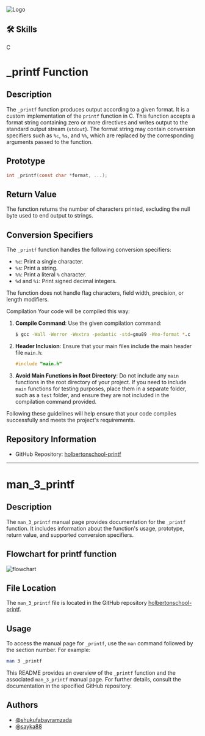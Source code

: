 
![Logo](https://th.bing.com/th/id/R.e6315794f2dc2173ec197613148adf7a?rik=SKLQDysNVXBrog&riu=http%3a%2f%2fwww.automationminds.com%2fwp-content%2fuploads%2f2016%2f03%2fC-SLIDER.jpg&ehk=ZZ6lL7mtsfdZ%2bxUWfEkzGxayTv6UJpydsa7CQmJRxyA%3d&risl=&pid=ImgRaw&r=0)


## 🛠 Skills
C

# _printf Function

## Description

The `_printf` function produces output according to a given format. It is a custom implementation of the `printf` function in C. This function accepts a format string containing zero or more directives and writes output to the standard output stream (`stdout`). The format string may contain conversion specifiers such as `%c`, `%s`, and `%%`, which are replaced by the corresponding arguments passed to the function.

## Prototype

```c
int _printf(const char *format, ...);
```

## Return Value

The function returns the number of characters printed, excluding the null byte used to end output to strings.

## Conversion Specifiers

The `_printf` function handles the following conversion specifiers:

- `%c`: Print a single character.
- `%s`: Print a string.
- `%%`: Print a literal `%` character.
- `%d` and `%i`: Print signed decimal integers.

The function does not handle flag characters, field width, precision, or length modifiers.

Compilation
Your code will be compiled this way:

1. **Compile Command**: Use the given compilation command:
   ```bash
   $ gcc -Wall -Werror -Wextra -pedantic -std=gnu89 -Wno-format *.c
   ```

2. **Header Inclusion**: Ensure that your main files include the main header file `main.h`:
   ```c
   #include "main.h"
   ```

3. **Avoid Main Functions in Root Directory**: Do not include any `main` functions in the root directory of your project. If you need to include `main` functions for testing purposes, place them in a separate folder, such as a `test` folder, and ensure they are not included in the compilation command provided.

Following these guidelines will help ensure that your code compiles successfully and meets the project's requirements.

## Repository Information

- GitHub Repository: [holbertonschool-printf](https://github.com/shukufabayramzada/holbertonschool-printf)

---

# man_3_printf

## Description

The `man_3_printf` manual page provides documentation for the `_printf` function. It includes information about the function's usage, prototype, return value, and supported conversion specifiers.
## Flowchart for printf function

![flowchart](https://viewer.diagrams.net/?tags=%7B%7D&highlight=0000ff&edit=_blank&layers=1&nav=1&title=Copy%20of%20printf%20flowchart.drawio.png#R5V1bd5s4EP4t%2B%2BCzyUN8EEJcHuMk7XY3222TXrZPPRhkmxYbL8aJ3V%2B%2F4iIDkmzLMWBM8uAYIUBo5vtmNDPgHryZrt6G9nzyd%2BBiv6cq7qoHb3uqapoK%2BYwb1mmDaip62jIOPTdtA3nDo%2FcLZ43ZgeOl5%2BJFqWMUBH7kzcuNTjCbYScqtdlhGDyXu40Cv3zVuT3GXMOjY%2Ft861fPjSbZfalG3v4H9sYTemWgW%2BmeqU07Z3eymNhu8Fxognc9eBMGQZR%2Bm65usB9PHp2Xr%2B%2FWX%2F37n%2FrbPz8u%2FrM%2FD%2F769P7LVXqyN4ccsrmFEM%2BiF596YBgfTf8Neogefjz9Ap%2Fxl2%2FoSk1P%2FWT7y2y%2BsnuN1nQCsUvmM9sMwmgSjIOZ7d%2FlrYMwWM5cHF9GIVt5n%2FsgmJNGQBp%2F4ChaZ8phL6OANE2iqZ%2Ftlby%2FbB4WwTJ08I6byuQV2eEYRzv6ZeeLb7CgK9nsvcXBFEfhmnQIsW9H3lNZoexML8ebfvncky%2FZ9B8gCkUgCt0n4x8MyZdx%2FOXx0%2FXDJ9pKLrLZwQvN9wnAYuE8T7wIP87tZMaeCcbLUz%2FyfP8m8IMwOQ6OTAc7DmlfRGHwExf2DE2kIeVgYT3hMMKrndOb7TWMbAYyprkCqpK1POfABShrmxRAayk1ycTsIjwoC%2B%2BDh9EqeABOFB6ZDXJQT72J%2FyUbDpnqiALE9Z4oPp7s7763iC7ILS8uCwAqdOEES%2Bh%2BHn8l8277PvaDcWhPScc5Dj1ySzhk933Id%2BxH3QpTWylC4chxLEuEQqhDC7p1ohAiBoWKAIUbm1hEoV4XCoGIGs8ehoYkDK1WwdDgRPFu5kWe7cezRmHoxVeeuTkgicvX27B5QWqHGSfHwWg0OhEsGONkqohHBRSgwqwNFZ303SxZ361dzpu1GxbRBCd7Q88e%2BjhZ2YyXU5xAIzZMyThHOMQuxcpwnfYiA70WG7QFmaPUoqUWcBSEZMlymYhEysCdDfigwoFPYJJE4DNqA5%2FWRfABWdcQwFahD7ZDGkQI4frf%2BPg%2BopvfstMlG7er0tY62zqVFFWzailmh34IUj%2BAoltlAawDBpjpWLPjcm24DkN7Xeg2jzssdlwJmIi9EmLUKz1nrmyb%2BzyCDfjFCeXgUZCML1dE%2Fb9lQHdcLRJVIgSvADRfpdSd7ae0ndI66fFbcrjy%2FvP9fYHg0%2FNvYfhwEkyHy8XhUYAR1sVRANewhkqdUQAIWFXRBVwPmgwCqCLpnj%2FXQ1muR63ieqPT0qidiqFu9a3CH0OXSOkrhT8VStF0ZTwKa%2BdRNPB66Dan09976IZ8dJhQFYsRMZAkVKDU5j13M66KZBm1XZFVqL9qacB22Tc67iY4MD5JxoIq6jIJqpZRJkEIRREErUmvspNBbSAb1QbtCmsDPq5dB%2BpioQ%2Fivhz%2Buu6FsMs6YJ3cC1FF3ub5I1A2gk7vtiUI1LrJh7LSgC3jQz6hURsf8mTYbWeE58LTU6HI6Tx78NGb2E%2BFWqvAZ7QjnXEqaWh6q6RBx10HFTrT%2BffRcuZcbPERL3uvJe6vMokbIAr76yJSZFNJ1QletCY4fxhqsqTYMhiKSLEqGGZVSjHwErBd7AXmJVdLuBORm2LCMHDwQgKZQ9v5OU50559l5HszLEasbbgjqIgQW3tVhorKiIWCooxNWyMVUUY7Apl45UWFKgCy9a2wJ68BiDdoCUBeOtArFg7kdQTNlA5QzO8lB8rEdeerLMZXNiGjPBUVDmigrMy6wTxMwY4LKUf111Cpfz1lCaoIDxVRppdw4aBXqjZ7bRQIodov640mcFuAjngSRHWRoC5auZ%2BABPNaKBOCIqldKX1F3UNryVahnv4FXNcaCgPAAn0d5Cl3JhUBFKNvMmdNiZpjNf7cimX0da2sgsn58hw%2Bc%2BrKKq0stXRZoKu7h6pC47gDoLnnAMVUjjtAU8yjDqiJxkXZ8gNp3NhC4w84Woaz2OO9AtLO7NkUDnPykk871Jb3g52sfYDS2faW1T7wgc%2Fv82XkTOzwopQtvzxfFOhsvBkC%2FtkV0OgTXXpLVmrUSSk5KFWvutrjiRxX%2FCftlGhbFjuV%2ByCQfWSYRhG3Do09opF1GOQDiVnEKVlCvYKFkmG1joK0Tmb%2FaRp5f5JFbZcd5letGzuc5IPP2f5qTGpDECJoVvU7me2lGr1f9duV7aXjfr3WwWT8BSDIJDTsn3Yy9UcV%2FwQO6XEI4VN%2F3utBh8XEMFRBCKNh%2B9GOEHPV6JDNfWmVPzZ7nDT4tXR3XCfWMpinXjagTtZmUZXeq%2FuoXQ%2F%2Ba3wwVRS%2B25SZnjMUmFUE1ARmQPQOjPqgwDuuPBRm7nX8EkeyNQti41qc3DIKXlI2UTEMpLW7MOei99HRtmOLHxj2Q2z9r2xEzmTCL7Cm1y8YTKRZh7urIthxMf3ricYhPvDD1X%2FxitxBx5I1rpp5ascSyQQmckZxfHux8JydpEIj%2FHHVAWDC%2FBC2oAxBOhrRDOfspQpZzrE0RrtYran5XQJIJsV0uHUCBduUW6pGrJP0Y%2BMNWSf2pT7qSzWFTQ4ArR7zZOpbLlSvvZFZLb%2Bc1BRYJjVE1oOnZzXpV0s1pKt7VUxWWQ22okRSV6vSJl3G6T679ScF5v7IZLte%2B0jHXZDGjY%2FtuKBqOe%2Bpuj2NvcLZcDHv5YWy5dc4EuhnjxJIv7ixLL2zWcGygUzt9GH%2BTgZzdFmS1tsVzKHjLkgjL09MlmiXIjTs0f%2BydNqLBiSqHG8WDdvfvrX5oYG797fV%2Fv7ATvGMbNdykUg8NtYAVOsUj848ECJaHIs8lvqebuqk5a%2B%2BHnSLB8gWQW4eOD24vG1r1dnL1yvyXiLZzH9xJu2e%2F24PvPsf)
## File Location

The `man_3_printf` file is located in the GitHub repository [holbertonschool-printf](https://github.com/holbertonschool/printf).

## Usage

To access the manual page for `_printf`, use the `man` command followed by the section number. For example:

```bash
man 3 _printf
```

This README provides an overview of the `_printf` function and the associated `man_3_printf` manual page. For further details, consult the documentation in the specified GitHub repository.
## Authors

- [@shukufabayramzada](https://github.com/shukufabayramzada)
- [@sayka88](https://github.com/sayka88)


